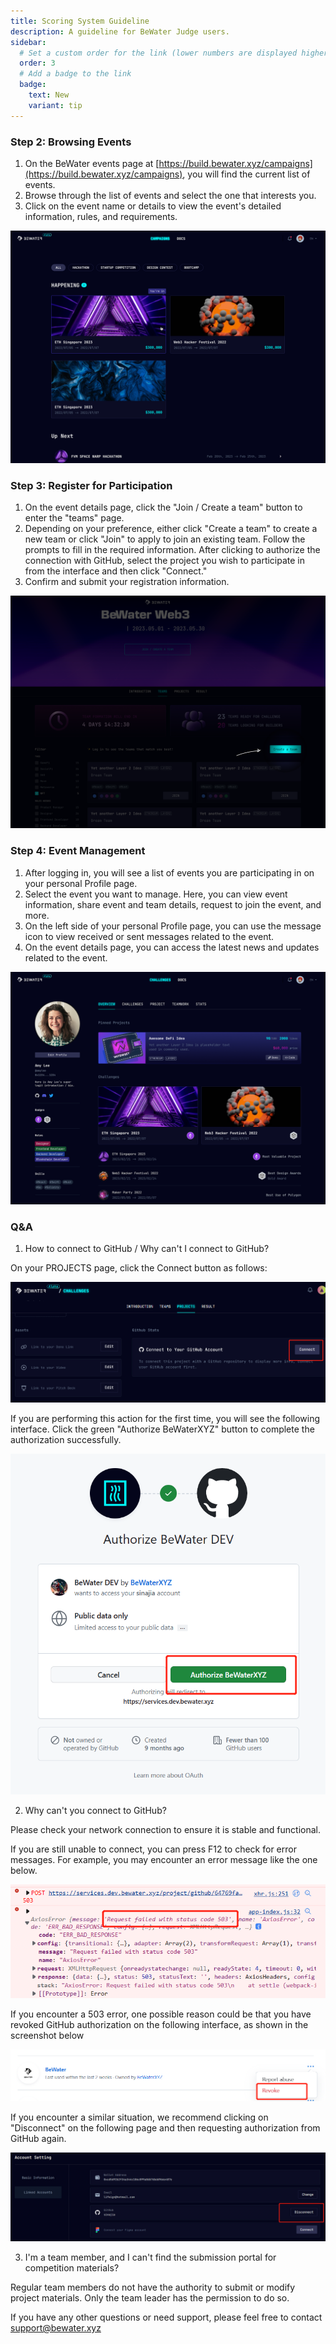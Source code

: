 ```yaml
---
title: Scoring System Guideline
description: A guideline for BeWater Judge users.
sidebar:
  # Set a custom order for the link (lower numbers are displayed higher up)
  order: 3
  # Add a badge to the link
  badge:
    text: New
    variant: tip
---
```





### Step 2: Browsing Events

1. On the BeWater events page at [https://build.bewater.xyz/campaigns](https://build.bewater.xyz/campaigns), you will find the current list of events.
2. Browse through the list of events and select the one that interests you.
3. Click on the event name or details to view the event's detailed information, rules, and requirements.

![BeWater](/src/assets/01-userguides/browsing-events.png)

### Step 3: Register for Participation

1. On the event details page, click the "Join / Create a team" button to enter the "teams" page.
2. Depending on your preference, either click "Create a team" to create a new team or click "Join" to apply to join an existing team. Follow the prompts to fill in the required information. After clicking to authorize the connection with GitHub, select the project you wish to participate in from the interface and then click "Connect."
3. Confirm and submit your registration information.

![BeWater](/src/assets/01-userguides/participation.png)

### Step 4: Event Management

1. After logging in, you will see a list of events you are participating in on your personal Profile page.
2. Select the event you want to manage. Here, you can view event information, share event and team details, request to join the event, and more.
3. On the left side of your personal Profile page, you can use the message icon to view received or sent messages related to the event.
4. On the event details page, you can access the latest news and updates related to the event.

![BeWater](/src/assets/01-userguides/management.png)

### Q&A

1. How to connect to GitHub / Why can't I connect to GitHub?


On your PROJECTS page, click the Connect button as follows:

![BeWater](/src/assets/01-userguides/github-connect.png)

If you are performing this action for the first time, you will see the following interface. Click the green "Authorize BeWaterXYZ" button to complete the authorization successfully.

![BeWater](/src/assets/01-userguides/github-auth.png)

2. Why can't you connect to GitHub?

Please check your network connection to ensure it is stable and functional.

If you are still unable to connect, you can press F12 to check for error messages. For example, you may encounter an error message like the one below.

![BeWater](/src/assets/01-userguides/github-err.png)

If you encounter a 503 error, one possible reason could be that you have revoked GitHub authorization on the following interface, as shown in the screenshot below

![BeWater](/src/assets/01-userguides/github-auth-cancel.png)

If you encounter a similar situation, we recommend clicking on "Disconnect" on the following page and then requesting authorization from GitHub again.

![BeWater](/src/assets/01-userguides/github-reauth.png)

3. I'm a team member, and I can't find the submission portal for competition materials?


Regular team members do not have the authority to submit or modify project materials. Only the team leader has the permission to do so.


If you have any other questions or need support, please feel free to contact <support@bewater.xyz>
